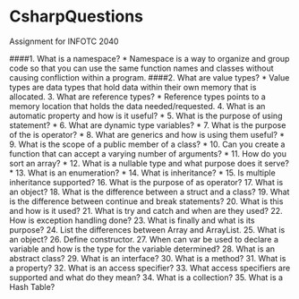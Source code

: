 # CsharpQuestions
Assignment for INFOTC 2040 


####1. What is a namespace?
      * Namespace is a way to organize and group code so that you can use the same function names and classes without causing         confliction within a program. 
####2. What are value types? 
      * Value types are data types that hold data within their own memory that is allocated.
3. What are reference types?
      * Reference types points to a memory location that holds the data needed/requested.
4. What is an automatic property and how is it useful?
      *
5. What is the purpose of using statement?
      *
6. What are dynamic type variables?
      *
7. What is the purpose of the is operator?
      *
8. What are generics and how is using them useful?
      *
9. What is the scope of a public member of a class?
      *
10. Can you create a function that can accept a varying number of arguments?
      *
11. How do you sort an array?
      *
12. What is a nullable type and what purpose does it serve?
      *
13. What is an enumeration?
      *
14. What is inheritance?
      *
15. Is multiple inheritance supported?
16. What is the purpose of as operator?
17. What is an object?
18. What is the difference between a struct and a class?
19. What is the difference between continue and break statements?
20. What is this and how is it used?
21. What is try and catch and when are they used?
22. How is exception handling done?
23. What is finally and what is its purpose?
24. List the differences between Array and ArrayList.
25. What is an object?
26. Define constructor.
27. When can var be used to declare a variable and how is the type for the variable determined?
28. What is an abstract class?
29. What is an interface?
30. What is a method?
31. What is a property?
32. What is an access specifier?
33. What access specifiers are supported and what do they mean?
34. What is a collection?
35. What is a Hash Table?
